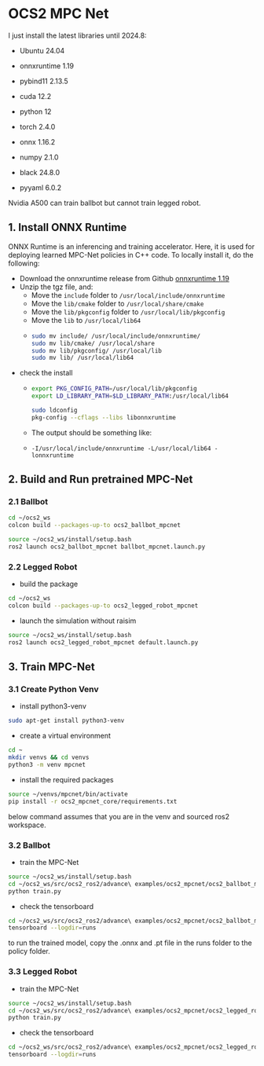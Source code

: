# OCS2 MPC Net
I just install the latest libraries until 2024.8:
* Ubuntu 24.04
* onnxruntime 1.19
* pybind11 2.13.5
* cuda 12.2


* python 12
* torch 2.4.0
* onnx 1.16.2
* numpy 2.1.0
* black 24.8.0
* pyyaml 6.0.2

Nvidia A500 can train ballbot but cannot train legged robot.

## 1. Install ONNX Runtime
ONNX Runtime is an inferencing and training accelerator. Here, it is used for deploying learned MPC-Net policies in C++ code. To locally install it, do the following:

* Download the onnxruntime release from Github [onnxruntime 1.19](https://github.com/microsoft/onnxruntime/releases/download/v1.19.0/onnxruntime-linux-x64-1.19.0.tgz)
* Unzip the tgz file, and:
  * Move the `include` folder to `/usr/local/include/onnxruntime`
  * Move the `lib/cmake` folder to `/usr/local/share/cmake`
  * Move the `lib/pkgconfig` folder to `/usr/local/lib/pkgconfig`
  * Move the `lib` to `/usr/local/lib64`
  * ```bash
    sudo mv include/ /usr/local/include/onnxruntime/
    sudo mv lib/cmake/ /usr/local/share
    sudo mv lib/pkgconfig/ /usr/local/lib
    sudo mv lib/ /usr/local/lib64
    ```
* check the install
  * ```bash
    export PKG_CONFIG_PATH=/usr/local/lib/pkgconfig
    export LD_LIBRARY_PATH=$LD_LIBRARY_PATH:/usr/local/lib64
    
    sudo ldconfig
    pkg-config --cflags --libs libonnxruntime
    ```
  * The output should be something like:
    
  * `-I/usr/local/include/onnxruntime -L/usr/local/lib64 -lonnxruntime`
  
  

## 2. Build and Run pretrained MPC-Net

### 2.1 Ballbot
```bash
cd ~/ocs2_ws
colcon build --packages-up-to ocs2_ballbot_mpcnet
```

```bash
source ~/ocs2_ws/install/setup.bash
ros2 launch ocs2_ballbot_mpcnet ballbot_mpcnet.launch.py
```

### 2.2 Legged Robot
* build the package
```bash
cd ~/ocs2_ws
colcon build --packages-up-to ocs2_legged_robot_mpcnet
```
* launch the simulation without raisim
```bash
source ~/ocs2_ws/install/setup.bash
ros2 launch ocs2_legged_robot_mpcnet default.launch.py
```


## 3. Train MPC-Net
### 3.1 Create Python Venv

* install python3-venv
```bash
sudo apt-get install python3-venv
```

* create a virtual environment
```bash
cd ~
mkdir venvs && cd venvs
python3 -m venv mpcnet
```

* install the required packages
```bash
source ~/venvs/mpcnet/bin/activate
pip install -r ocs2_mpcnet_core/requirements.txt
```
below command assumes that you are in the venv and sourced ros2 workspace.

### 3.2 Ballbot
* train the MPC-Net
```bash
source ~/ocs2_ws/install/setup.bash
cd ~/ocs2_ws/src/ocs2_ros2/advance\ examples/ocs2_mpcnet/ocs2_ballbot_mpcnet/ocs2_ballbot_mpcnet
python train.py
```
* check the tensorboard
```bash
cd ~/ocs2_ws/src/ocs2_ros2/advance\ examples/ocs2_mpcnet/ocs2_ballbot_mpcnet/ocs2_ballbot_mpcnet
tensorboard --logdir=runs
```
to run the trained model, copy the .onnx and .pt file in the runs folder to the policy folder. 

### 3.3 Legged Robot
* train the MPC-Net
```bash
source ~/ocs2_ws/install/setup.bash
cd ~/ocs2_ws/src/ocs2_ros2/advance\ examples/ocs2_mpcnet/ocs2_legged_robot_mpcnet/ocs2_legged_robot_mpcnet
python train.py
```
* check the tensorboard
```bash
cd ~/ocs2_ws/src/ocs2_ros2/advance\ examples/ocs2_mpcnet/ocs2_legged_robot_mpcnet/ocs2_legged_robot_mpcnet
tensorboard --logdir=runs
```